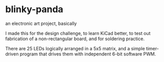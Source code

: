 # blinky-panda
an electronic art project, basically

I made this for the design challenge, to learn KiCad better, to test out fabrication of a non-rectangular board, and for soldering practice.

There are 25 LEDs logically arranged in a 5x5 matrix, and a simple timer-driven program that drives them with independent 6-bit software PWM.
